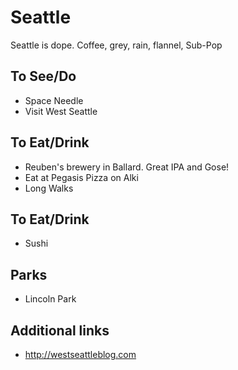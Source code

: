 # Seattle

Seattle is dope. Coffee, grey, rain, flannel, Sub-Pop

## To See/Do

* Space Needle
* Visit West Seattle

## To Eat/Drink

* Reuben's brewery in Ballard. Great IPA and Gose! 
* Eat at Pegasis Pizza on Alki
* Long Walks 

## To Eat/Drink

* Sushi

## Parks 

* Lincoln Park

## Additional links

* http://westseattleblog.com
